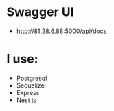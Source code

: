 # Swagger UI 
- http://81.28.6.88:5000/api/docs


# I use: 
- Postgresql
- Sequelize
- Express
- Nest js 
